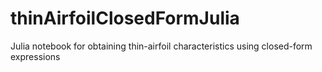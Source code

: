 # thinAirfoilClosedFormJulia
Julia notebook for obtaining thin-airfoil characteristics using closed-form expressions
